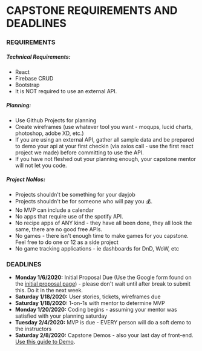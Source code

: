 # CAPSTONE REQUIREMENTS AND DEADLINES

### REQUIREMENTS
##### Technical Requirements:
* React
* Firebase CRUD
* Bootstrap
* It is NOT required to use an external API.

##### Planning:
* Use Github Projects for planning
* Create wireframes (use whatever tool you want - moqups, lucid charts, photoshop, adobe XD, etc.)
* If you are using an external API, gather all sample data and be prepared to demo your api at your first checkin (via axios call - use the first react project we made) before committing to use the API.
* If you have not fleshed out your planning enough, your capstone mentor will not let you code.

##### Project NoNos:
* Projects shouldn't be something for your dayjob
* Projects shouldn't be for someone who will pay you :moneybag:.
* No MVP can include a calendar
* No apps that require use of the spotify API.
* No recipe apps of ANY kind - they have all been done, they all look the same, there are no good free APIs.
* No games - there isn't enough time to make games for you capstone.  Feel free to do one or 12 as a side project
* No game tracking applications - ie dashboards for DnD, WoW, etc

### DEADLINES

* **Monday 1/6/2020:** Initial Proposal Due (Use the Google form found on the [initial proposal page](./02_initial-proposal.md)) - please don't wait until after break to submit this.  Do it in the next week.
* **Saturday 1/18/2020:** User stories, tickets, wireframes due
* **Saturday 1/18/2020:** 1-on-1s with mentor to determine MVP
* **Monday 1/20/2020:** Coding begins - assuming your mentor was satisfied with your planning saturday
* **Tuesday 2/4/2020:** MVP is due - EVERY person will do a soft demo to the instructors
* **Saturday 2/8/2020:** Capstone Demos - also your last day of front-end. [Use this guide to Demo](https://docs.google.com/document/d/1-yNEwKpis-E84qjFjbfwig2zCkB0BAZIHY473wTdqBQ/edit?usp=sharing).

